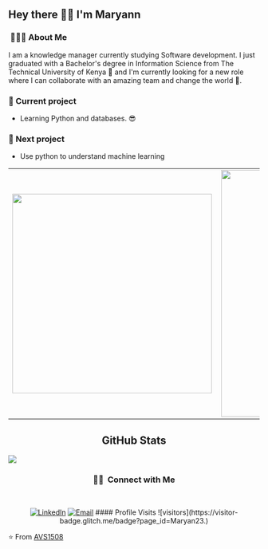 <h2> Hey there 👋🏾 I'm Maryann</h2>

<h3> &nbsp;👩🏾‍💻 About Me </h3>

I am a knowledge manager currently studying Software development. I just graduated with a Bachelor's degree in Information Science from The Technical University of Kenya  💃 and I'm currently looking for a new role where I can collaborate with an amazing team and change the world 🦸‍.

<h3> 🌱 Current project </h3>

- Learning Python and databases. 😎

<h3> 🔮 Next project </h3>

- Use python to understand machine learning<br>


<center>
<table>
  <tr>
      <td><img width="400px" align="left" src="https://github-readme-stats.vercel.app/api/top-langs/?username=Maryan23&hide=html&layout=compact&show_icons=true&theme=tokyonight" /></td>
      <td><img width="495px" align="left" src="https://github-readme-stats.vercel.app/api?username=Maryan23&hide=stars,contribs&count_private=true&show_icons=true&theme=tokyonight&hide_border=ture&hide_title=true" /></td>
</table>
</center>

<h2 align="center">GitHub Stats</h2>
<a align="center"href="https://readme-stats-cfgj2cxdy.vercel.app/api?username=maryan23&count_private=true&show_icons=true&theme=cobalt">
  <img align="center" src = "https://github-readme-streak-stats.herokuapp.com/?user=maryan23&">
</a><br>

<h3 align="center"> 🤝🏻 &nbsp;Connect with Me </h3><br>

<p align="center">
<a href="https://www.linkedin.com/in/maryann-mwikali-288635225/"><img alt="LinkedIn" src="https://img.shields.io/badge/LinkedIn-Maryann%20Mwikali-blue?style=flat-square&logo=linkedin"></a>
<a href="mailto:mwikali119@gmail.com"><img alt="Email" src="https://img.shields.io/badge/Email-mwikali%40gmail.com-blue?style=flat-square&logo=gmail"></a>
 #### Profile Visits 
![visitors](https://visitor-badge.glitch.me/badge?page_id=Maryan23.)
</p>

⭐️ From [AVS1508](https://github.com/AVS1508)

<!---
Maryan23/Maryan23 is a ✨ special ✨ repository because its `README.md` (this file) appears on your GitHub profile.
You can click the Preview link to take a look at your changes.
--->
